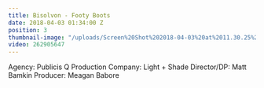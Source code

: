 ```yaml
---
title: Bisolvon - Footy Boots
date: 2018-04-03 01:34:00 Z
position: 3
thumbnail-image: "/uploads/Screen%20Shot%202018-04-03%20at%2011.30.25%20am.png"
video: 262905647
---
```


Agency: Publicis Q
Production Company: Light + Shade
Director/DP: Matt Bamkin
Producer: Meagan Babore